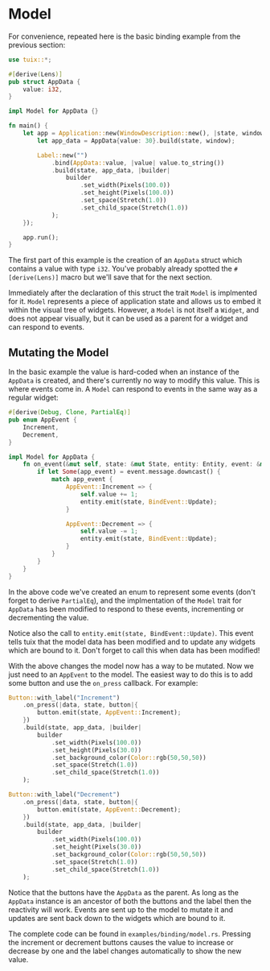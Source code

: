 # Model

For convenience, repeated here is the basic binding example from the previous section:

```rs
use tuix::*;

#[derive(Lens)]
pub struct AppData {
    value: i32,
}

impl Model for AppData {}

fn main() {
    let app = Application::new(WindowDescription::new(), |state, window|{
        let app_data = AppData{value: 30}.build(state, window);

        Label::new("")
            .bind(AppData::value, |value| value.to_string())
            .build(state, app_data, |builder|
                builder
                    .set_width(Pixels(100.0))
                    .set_height(Pixels(100.0))
                    .set_space(Stretch(1.0))
                    .set_child_space(Stretch(1.0))
            );
    });

    app.run();    
}
```

The first part of this example is the creation of an `AppData` struct which contains a value with type `i32`. You've probably already spotted the `#[derive(Lens)]` macro but we'll save that for the next section.

Immediately after the declaration of this struct the trait `Model` is implmented for it. `Model` represents a piece of application state and allows us to embed it within the visual tree of widgets. However, a `Model` is not itself a `Widget`, and does not appear visually, but it can be used as a parent for a widget and can respond to events.

## Mutating the Model

In the basic example the value is hard-coded when an instance of the `AppData` is created, and there's currently no way to modify this value. This is where events come in. A `Model` can respond to events in the same way as a regular widget:

```rs
#[derive(Debug, Clone, PartialEq)]
pub enum AppEvent {
    Increment,
    Decrement,
}

impl Model for AppData {
    fn on_event(&mut self, state: &mut State, entity: Entity, event: &mut Event) {
        if let Some(app_event) = event.message.downcast() {
            match app_event {
                AppEvent::Increment => {
                    self.value += 1;
                    entity.emit(state, BindEvent::Update);
                }

                AppEvent::Decrement => {
                    self.value -= 1;
                    entity.emit(state, BindEvent::Update);
                }
            }
        }
    }
}
```

In the above code we've created an enum to represent some events (don't forget to derive `PartialEq`), and the implmentation of the `Model` trait for `AppData` has been modified to respond to these events, incrementing or decrementing the value.

Notice also the call to `entity.emit(state, BindEvent::Update)`. This event tells tuix that the model data has been modified and to update any widgets which are bound to it. Don't forget to call this when data has been modified!

With the above changes the model now has a way to be mutated. Now we just need to an `AppEvent` to the model. The easiest way to do this is to add some button and use the `on_press` callback. For example:

```rs
Button::with_label("Increment")
    .on_press(|data, state, button|{
        button.emit(state, AppEvent::Increment);
    })
    .build(state, app_data, |builder|
        builder
            .set_width(Pixels(100.0))
            .set_height(Pixels(30.0))
            .set_background_color(Color::rgb(50,50,50))
            .set_space(Stretch(1.0))
            .set_child_space(Stretch(1.0))
    );

Button::with_label("Decrement")
    .on_press(|data, state, button|{
        button.emit(state, AppEvent::Decrement);
    })
    .build(state, app_data, |builder|
        builder
            .set_width(Pixels(100.0))
            .set_height(Pixels(30.0))
            .set_background_color(Color::rgb(50,50,50))
            .set_space(Stretch(1.0))
            .set_child_space(Stretch(1.0))
    );

```

Notice that the buttons have the `AppData` as the parent. As long as the `AppData` instance is an ancestor of both the buttons and the label then the reactivity will work. Events are sent up to the model to mutate it and updates are sent back down to the widgets which are bound to it.

The complete code can be found in `examples/binding/model.rs`. Pressing the increment or decrement buttons causes the value to increase or decrease by one and the label changes automatically to show the new value.

